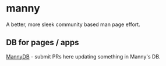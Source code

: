 # manny
A better, more sleek community based man page effort.

## DB for pages / apps

[MannyDB](https://github.com/Milo12349/mannydb) - submit PRs here updating something in Manny's DB.